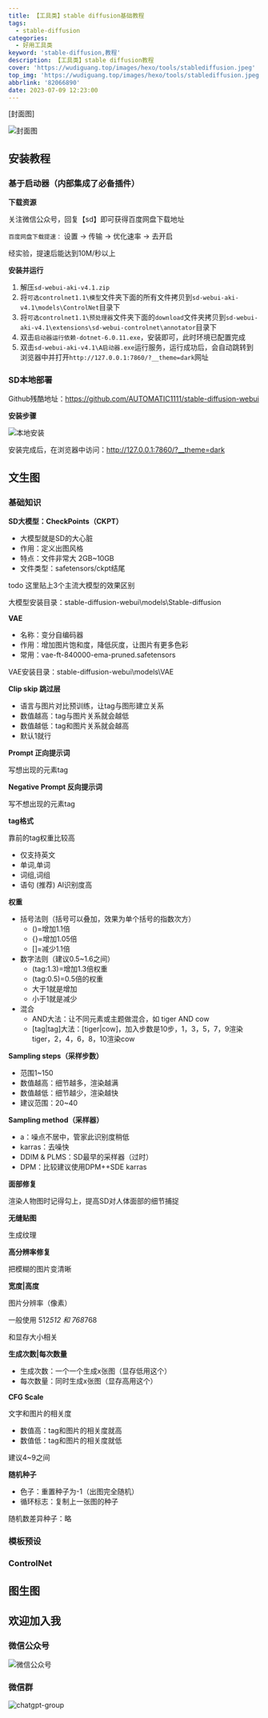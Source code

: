 ```yaml
---
title: 【工具类】stable diffusion基础教程
tags:
  - stable-diffusion
categories:
  - 好用工具类
keyword: 'stable-diffusion,教程'
description: 【工具类】stable diffusion教程
cover: 'https://wudiguang.top/images/hexo/tools/stablediffusion.jpeg'
top_img: 'https://wudiguang.top/images/hexo/tools/stablediffusion.jpeg'
abbrlink: '82066890'
date: 2023-07-09 12:23:00
---
```


[封面图]

![封面图](https://wudiguang.top/images/hexo/tools/stablediffusion.jpeg)

## 安装教程

### 基于启动器（内部集成了必备插件）

**下载资源**

关注微信公众号，回复【sd】即可获得百度网盘下载地址

`百度网盘下载提速：` 设置 -> 传输 -> 优化速率 -> 去开启

经实验，提速后能达到10M/秒以上

**安装并运行**

1. 解压`sd-webui-aki-v4.1.zip`
2. 将`可选controlnet1.1\模型`文件夹下面的所有文件拷贝到`sd-webui-aki-v4.1\models\ControlNet`目录下
3. 将`可选controlnet1.1\预处理器`文件夹下面的`download`文件夹拷贝到`sd-webui-aki-v4.1\extensions\sd-webui-controlnet\annotator`目录下
4. 双击`启动器运行依赖-dotnet-6.0.11.exe`，安装即可，此时环境已配置完成
5. 双击`sd-webui-aki-v4.1\A启动器.exe`运行服务，运行成功后，会自动跳转到浏览器中并打开`http://127.0.0.1:7860/?__theme=dark`网址

### SD本地部署

Github残酷地址：https://github.com/AUTOMATIC1111/stable-diffusion-webui

**安装步骤**

![本地安装](https://wudiguang.top/images/hexo/post/sd-setting.png)

安装完成后，在浏览器中访问：http://127.0.0.1:7860/?__theme=dark

## 文生图

### 基础知识

**SD大模型：CheckPoints（CKPT）**

* 大模型就是SD的大心脏
* 作用：定义出图风格
* 特点：文件非常大 2GB~10GB
* 文件类型：safetensors/ckpt结尾

todo 这里贴上3个主流大模型的效果区别

大模型安装目录：stable-diffusion-webui\models\Stable-diffusion

**VAE**

* 名称：变分自编码器
* 作用：增加图片饱和度，降低灰度，让图片有更多色彩
* 常用：vae-ft-840000-ema-pruned.safetensors

VAE安装目录：stable-diffusion-webui\models\VAE

**Clip skip 跳过层**

* 语言与图片对比预训练，让tag与图形建立关系
* 数值越高：tag与图片关系就会越低
* 数值越低：tag和图片关系就会越高
* 默认1就行

**Prompt 正向提示词**

写想出现的元素tag

**Negative Prompt 反向提示词**

写不想出现的元素tag

**tag格式**

靠前的tag权重比较高

* 仅支持英文
* 单词,单词
* 词组,词组
* 语句 (推荐) AI识别度高

**权重**

* 括号法则（括号可以叠加，效果为单个括号的指数次方）
  * ()=增加1.1倍
  * {}=增加1.05倍
  * []=减少1.1倍
* 数字法则（建议0.5~1.6之间）
  * (tag:1.3)=增加1.3倍权重
  * (tag:0.5)=0.5倍的权重
  * 大于1就是增加
  * 小于1就是减少
* 混合
  * AND大法：让不同元素或主题做混合，如 tiger AND cow
  * [tag|tag]大法：[tiger|cow]，加入步数是10步，1，3，5，7，9渲染tiger，2，4，6，8，10渲染cow

**Sampling steps（采样步数）**

* 范围1~150
* 数值越高：细节越多，渲染越满
* 数值越低：细节越少，渲染越快
* 建议范围：20~40

**Sampling method（采样器）**

* a：噪点不居中，管家此识别度稍低
* karras：去噪快
* DDIM & PLMS：SD最早的采样器（过时）
* DPM：比较建议使用DPM++SDE karras

**面部修复**

渲染人物图时记得勾上，提高SD对人体面部的细节捕捉

**无缝贴图**

生成纹理

**高分辨率修复**

把模糊的图片变清晰

**宽度|高度**

图片分辨率（像素）

一般使用 512*512 和 768*768

和显存大小相关

**生成次数|每次数量**

* 生成次数：一个一个生成x张图（显存低用这个）
* 每次数量：同时生成x张图（显存高用这个）

**CFG Scale**

文字和图片的相关度

* 数值高：tag和图片的相关度就高
* 数值低：tag和图片的相关度就低

建议4~9之间

**随机种子**

* 色子：重置种子为-1（出图完全随机）
* 循环标志：复制上一张图的种子

随机数差异种子：略

### 模板预设

### ControlNet


## 图生图


## 欢迎加入我

### 微信公众号

![微信公众号](https://wudiguang.top/images/hexo/personal/wx_web.png)

### 微信群

![chatgpt-group](https://wudiguang.top/images/hexo/personal/chatgpt-group.jpg)

